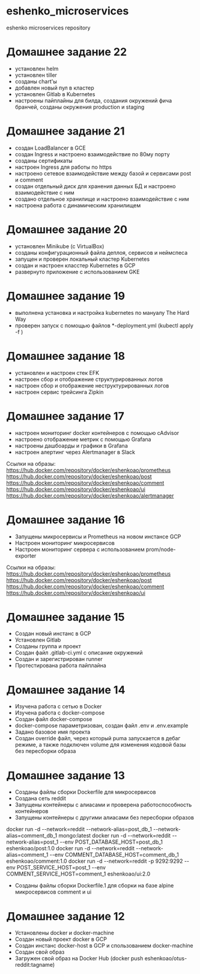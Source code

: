 # eshenko_microservices
eshenko microservices repository

Домашнее задание 22
===================

- установлен helm
- установлен tiller
- созданы chart'ы
- добавлен новый пул в кластер
- установлен Gitlab в Kubernetes
- настроены пайплайны для билда, создания окружений фича бранчей, созданы окружения production и staging

Домашнее задание 21
===================

- создан LoadBalancer в GCE
- создан Ingress и настроено взаимодействие по 80му порту
- созданы сертификаты
- настроен Ingress для работы по https
- настроено сетевое взаимодействие между базой и сервисами post и comment
- создан отдельный диск для хранения данных БД и настроено взаимодействие с ним
- создано отдельное хранилище и настроено взаимодействие с ним
- настроена работа с динамическим хранилищем

Домашнее задание 20
===================

- установлен Minikube (c VirtualBox)
- созданы конфигурационный файла деплоя, сервисов и неймспеса
- запущен и проверен локальный кластер Kubernetes
- создан и настроен класстер Kubernetes в GCP
- развернуто приложение с использованием GKE

Домашнее задание 19
===================

- выполнена установка и настройка kubernetes по мануалу The Hard Way
- проверен запуск с помощью файлов *-deployment.yml (kubectl apply -f <filename>)

Домашнее задание 18
===================

- установлен и настроен стек EFK
- настроен сбор и отображение структурированных логов
- настроен сбор и отображение неструктурированных логов
- настроен сервис трейсинга Zipkin

Домашнее задание 17
===================

- настроен мониторинг docker контейнеров с помощью cAdvisor
- настроено отображение метрик с помощью Grafana
- настроены дашбоарды и графики в Grafana
- настроен алертинг через Alertmanager в Slack

Ссылки на образы:
https://hub.docker.com/repository/docker/eshenkoao/prometheus
https://hub.docker.com/repository/docker/eshenkoao/post
https://hub.docker.com/repository/docker/eshenkoao/comment
https://hub.docker.com/repository/docker/eshenkoao/ui
https://hub.docker.com/repository/docker/eshenkoao/alertmanager

Домашнее задание 16
===================

- Запущены микросервисы и Prometheus на новом инстансе GCP
- Настроен мониторинг микросервисов
- Настроен мониторинг сервера с использованием prom/node-exporter

Ссылки на образы:
https://hub.docker.com/repository/docker/eshenkoao/prometheus
https://hub.docker.com/repository/docker/eshenkoao/post
https://hub.docker.com/repository/docker/eshenkoao/comment
https://hub.docker.com/repository/docker/eshenkoao/ui

Домашнее задание 15
===================

- Создан новый инстанс в GCP
- Установлен Gitlab
- Созданы группа и проект
- Создан файл .gitlab-ci.yml с описание окружений
- Создан и зарегистрирован runner
- Протестирована работа пайплайна


Домашнее задание 14
===================

- Изучена работа с сетью в Docker
- Изучена работа с docker-compose
- Создан файл docker-compose
- docker-compose параметризован, создан файл .env и .env.example
- Задано базовое имя проекта
- Создан override файл, через который puma запускается в дебаг режиме, а также подключен volume для изменения кодовой базы без пересборки образа


Домашнее задание 13
===================

- Созданы файлы сборки Dockerfile для микросервисов
- Создана сеть reddit
- Запущены контейнеры с алиасами и проверена работоспособность контейнеров
- Запущены контейнеры с другими алиасами без пересборки образов

docker run -d --network=reddit --network-alias=post_db_1 --network-alias=comment_db_1 mongo:latest
docker run -d --network=reddit --network-alias=post_1 --env POST_DATABASE_HOST=post_db_1 eshenkoao/post:1.0
docker run -d --network=reddit --network-alias=comment_1 --env COMMENT_DATABASE_HOST=comment_db_1 eshenkoao/comment:1.0
docker run -d --network=reddit -p 9292:9292 --env POST_SERVICE_HOST=post_1 --env COMMENT_SERVICE_HOST=comment_1 eshenkoao/ui:2.0

- Созданы файлы сборки Dockerfile.1 для сборки на базе alpine микросервисов comment и ui



Домашнее задание 12
===================

- Установлены docker и docker-machine
- Создан новый проект docker в GCP
- Создан инстанс docker-host в GCP и спользованием docker-machine
- Создан свой образ
- Загружен свой образ на Docker Hub (docker push eshenkoao/otus-reddit:tagname)
